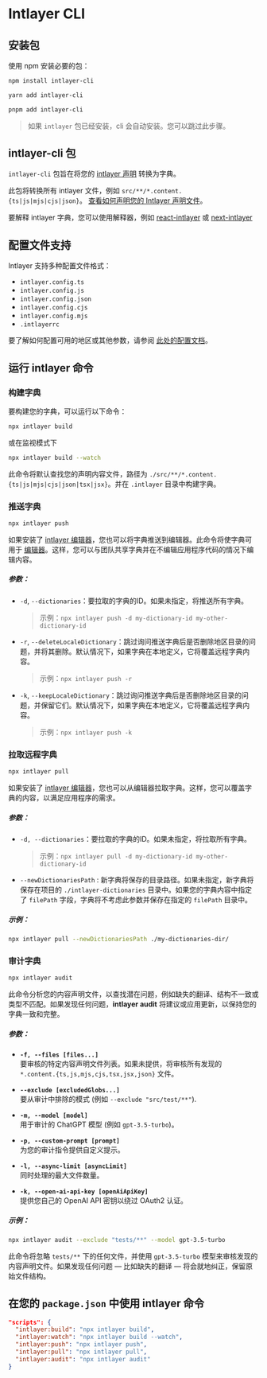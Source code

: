 # Intlayer CLI

## 安装包

使用 npm 安装必要的包：

```bash packageManager="npm"
npm install intlayer-cli
```

```bash packageManager="yarn"
yarn add intlayer-cli
```

```bash packageManager="pnpm"
pnpm add intlayer-cli
```

> 如果 `intlayer` 包已经安装，cli 会自动安装。您可以跳过此步骤。

## intlayer-cli 包

`intlayer-cli` 包旨在将您的 [intlayer 声明](https://github.com/aymericzip/intlayer/blob/main/docs/zh/content_declaration/get_started.md) 转换为字典。

此包将转换所有 intlayer 文件，例如 `src/**/*.content.{ts|js|mjs|cjs|json}`。 [查看如何声明您的 Intlayer 声明文件](https://github.com/aymericzip/intlayer/blob/main/packages/intlayer/README.md)。

要解释 intlayer 字典，您可以使用解释器，例如 [react-intlayer](https://www.npmjs.com/package/react-intlayer) 或 [next-intlayer](https://www.npmjs.com/package/next-intlayer)

## 配置文件支持

Intlayer 支持多种配置文件格式：

- `intlayer.config.ts`
- `intlayer.config.js`
- `intlayer.config.json`
- `intlayer.config.cjs`
- `intlayer.config.mjs`
- `.intlayerrc`

要了解如何配置可用的地区或其他参数，请参阅 [此处的配置文档](https://github.com/aymericzip/intlayer/blob/main/docs/zh/configuration.md)。

## 运行 intlayer 命令

### 构建字典

要构建您的字典，可以运行以下命令：

```bash
npx intlayer build
```

或在监视模式下

```bash
npx intlayer build --watch
```

此命令将默认查找您的声明内容文件，路径为 `./src/**/*.content.{ts|js|mjs|cjs|json|tsx|jsx}`。并在 `.intlayer` 目录中构建字典。

### 推送字典

```bash
npx intlayer push
```

如果安装了 [intlayer 编辑器](https://github.com/aymericzip/intlayer/blob/main/docs/zh/intlayer_editor.md)，您也可以将字典推送到编辑器。此命令将使字典可用于 [编辑器](https://intlayer.org/dashboard)。这样，您可以与团队共享字典并在不编辑应用程序代码的情况下编辑内容。

##### 参数：

- `-d`, `--dictionaries`：要拉取的字典的ID。如果未指定，将推送所有字典。
  > 示例：`npx intlayer push -d my-dictionary-id my-other-dictionary-id`
- `-r`, `--deleteLocaleDictionary`：跳过询问推送字典后是否删除地区目录的问题，并将其删除。默认情况下，如果字典在本地定义，它将覆盖远程字典内容。
  > 示例：`npx intlayer push -r`
- `-k`, `--keepLocaleDictionary`：跳过询问推送字典后是否删除地区目录的问题，并保留它们。默认情况下，如果字典在本地定义，它将覆盖远程字典内容。
  > 示例：`npx intlayer push -k`

### 拉取远程字典

```bash
npx intlayer pull
```

如果安装了 [intlayer 编辑器](https://github.com/aymericzip/intlayer/blob/main/docs/zh/intlayer_editor.md)，您也可以从编辑器拉取字典。这样，您可以覆盖字典的内容，以满足应用程序的需求。

##### 参数：

- `-d, --dictionaries`：要拉取的字典的ID。如果未指定，将拉取所有字典。
  > 示例：`npx intlayer pull -d my-dictionary-id my-other-dictionary-id`
- `--newDictionariesPath` : 新字典将保存的目录路径。如果未指定，新字典将保存在项目的 `./intlayer-dictionaries` 目录中。如果您的字典内容中指定了 `filePath` 字段，字典将不考虑此参数并保存在指定的 `filePath` 目录中。

##### 示例：

```bash
npx intlayer pull --newDictionariesPath ./my-dictionaries-dir/
```

### 审计字典

```bash
npx intlayer audit
```

此命令分析您的内容声明文件，以查找潜在问题，例如缺失的翻译、结构不一致或类型不匹配。如果发现任何问题，**intlayer audit** 将建议或应用更新，以保持您的字典一致和完整。

##### 参数：

- **`-f, --files [files...]`**  
  要审核的特定内容声明文件列表。如果未提供，将审核所有发现的 `*.content.{ts,js,mjs,cjs,tsx,jsx,json}` 文件。

- **`--exclude [excludedGlobs...]`**  
  要从审计中排除的模式 (例如 `--exclude "src/test/**"`).

- **`-m, --model [model]`**  
  用于审计的 ChatGPT 模型 (例如 `gpt-3.5-turbo`)。

- **`-p, --custom-prompt [prompt]`**  
  为您的审计指令提供自定义提示。

- **`-l, --async-limit [asyncLimit]`**  
  同时处理的最大文件数量。

- **`-k, --open-ai-api-key [openAiApiKey]`**  
  提供您自己的 OpenAI API 密钥以绕过 OAuth2 认证。

##### 示例：

```bash
npx intlayer audit --exclude "tests/**" --model gpt-3.5-turbo
```

此命令将忽略 `tests/**` 下的任何文件，并使用 `gpt-3.5-turbo` 模型来审核发现的内容声明文件。如果发现任何问题 — 比如缺失的翻译 — 将会就地纠正，保留原始文件结构。

## 在您的 `package.json` 中使用 intlayer 命令

```json fileName="package.json"
"scripts": {
  "intlayer:build": "npx intlayer build",
  "intlayer:watch": "npx intlayer build --watch",
  "intlayer:push": "npx intlayer push",
  "intlayer:pull": "npx intlayer pull",
  "intlayer:audit": "npx intlayer audit"
}
```
